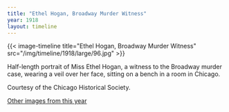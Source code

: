 ```yaml
---
title: "Ethel Hogan, Broadway Murder Witness"
year: 1918
layout: timeline
---
```


{{< image-timeline title="Ethel Hogan, Broadway Murder Witness" src="/img/timeline/1918/large/96.jpg" >}}


Half-length portrait of Miss Ethel Hogan, a witness to the Broadway murder case, wearing a veil over her face, sitting on a bench in a room in Chicago. 

Courtesy of the Chicago Historical Society. 

[Other images from this year](/historical/timeline/1918)